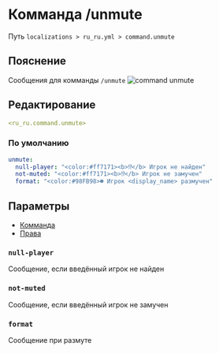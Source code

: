 # Комманда /unmute
Путь `localizations > ru_ru.yml > command.unmute`

## Пояснение
Сообщения для комманды `/unmute`
![command unmute](/commandunmute.png)

## Редактирование
```yaml
<ru_ru.command.unmute>
```

### По умолчанию
```yaml
unmute:
  null-player: "<color:#ff7171><b>⁉</b> Игрок не найден"
  not-muted: "<color:#ff7171><b>⁉</b> Игрок не замучен"
  format: "<color:#98FB98>☻ Игрок <display_name> размучен"
```

## Параметры

- [Комманда](/docs/command/unmute/)
- [Права](/docs/permission/command/unmute/)

### `null-player`

Сообщение, если введённый игрок не найден

### `not-muted`

Сообщение, если введённый игрок не замучен

### `format`

Сообщение при размуте
